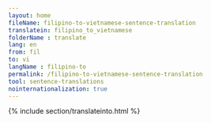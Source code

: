 ```yaml
---
layout: home
fileName: filipino-to-vietnamese-sentence-translation
translatein: filipino_to_vietnamese
folderName : translate
lang: en
from: fil
to: vi
langName : filipino-to
permalink: /filipino-to-vietnamese-sentence-translation
tool: sentence-translations
nointernationalization: true
---
```

{% include section/translateinto.html %}
